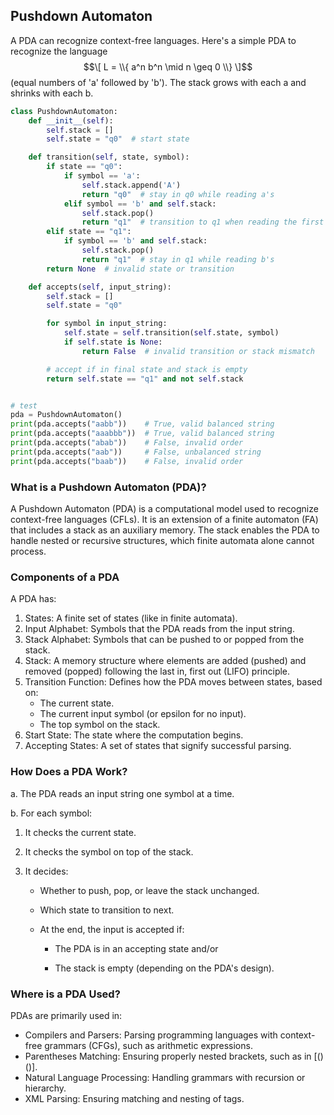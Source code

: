 
## Pushdown Automaton

A PDA can recognize context-free languages. Here's a simple PDA to recognize
the language 
$$\[
    L = \\{ a^n b^n \mid n \geq 0 \\}
\]$$
(equal numbers of 'a' followed by 'b').
The stack grows with each a and shrinks with each b.

```python
class PushdownAutomaton:
    def __init__(self):
        self.stack = []
        self.state = "q0"  # start state

    def transition(self, state, symbol):
        if state == "q0":
            if symbol == 'a':
                self.stack.append('A')
                return "q0"  # stay in q0 while reading a's
            elif symbol == 'b' and self.stack:
                self.stack.pop()
                return "q1"  # transition to q1 when reading the first b
        elif state == "q1":
            if symbol == 'b' and self.stack:
                self.stack.pop()
                return "q1"  # stay in q1 while reading b's
        return None  # invalid state or transition

    def accepts(self, input_string):
        self.stack = []
        self.state = "q0"

        for symbol in input_string:
            self.state = self.transition(self.state, symbol)
            if self.state is None:
                return False  # invalid transition or stack mismatch

        # accept if in final state and stack is empty
        return self.state == "q1" and not self.stack


# test
pda = PushdownAutomaton()
print(pda.accepts("aabb"))    # True, valid balanced string
print(pda.accepts("aaabbb"))  # True, valid balanced string
print(pda.accepts("abab"))    # False, invalid order
print(pda.accepts("aab"))     # False, unbalanced string
print(pda.accepts("baab"))    # False, invalid order
```


### What is a Pushdown Automaton (PDA)?

A Pushdown Automaton (PDA) is a computational model used to recognize
context-free languages (CFLs). It is an extension of a finite automaton
(FA) that includes a stack as an auxiliary memory. The stack enables the
PDA to handle nested or recursive structures, which finite automata alone
cannot process.


### Components of a PDA

A PDA has:
1. States: A finite set of states (like in finite automata).
2. Input Alphabet: Symbols that the PDA reads from the input string.
3. Stack Alphabet: Symbols that can be pushed to or popped from the stack.
4. Stack: A memory structure where elements are added (pushed) and removed
   (popped) following the last in, first out (LIFO) principle.
5. Transition Function: Defines how the PDA moves between states, based on:
    - The current state.
    - The current input symbol (or epsilon for no input).
    - The top symbol on the stack.
6. Start State: The state where the computation begins.
7. Accepting States: A set of states that signify successful parsing.


### How Does a PDA Work?

a. The PDA reads an input string one symbol at a time.

b. For each symbol:

1. It checks the current state.

2. It checks the symbol on top of the stack.

3. It decides:

    - Whether to push, pop, or leave the stack unchanged.

    - Which state to transition to next.

    - At the end, the input is accepted if:

        - The PDA is in an accepting state and/or

        - The stack is empty (depending on the PDA's design).


### Where is a PDA Used?

PDAs are primarily used in:
* Compilers and Parsers: Parsing programming languages with context-free grammars (CFGs), such as arithmetic expressions.
* Parentheses Matching: Ensuring properly nested brackets, such as in ${[()()]}$.
* Natural Language Processing: Handling grammars with recursion or hierarchy.
* XML Parsing: Ensuring matching and nesting of tags.
